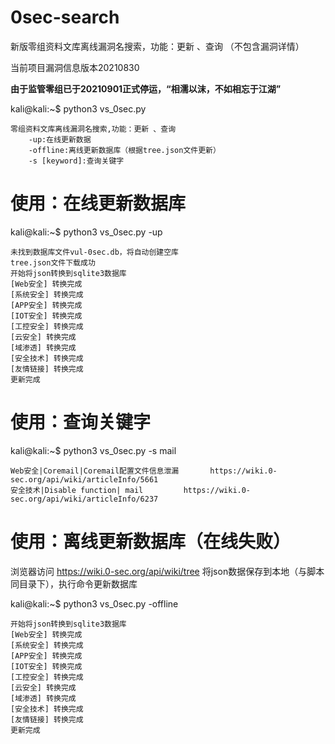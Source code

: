 # 0sec-search
新版零组资料文库离线漏洞名搜索，功能：更新 、查询 （不包含漏洞详情）

当前项目漏洞信息版本20210830

**由于监管零组已于20210901正式停运，“相濡以沫，不如相忘于江湖”**

kali@kali:~$ python3 vs_0sec.py

    零组资料文库离线漏洞名搜索,功能：更新 、查询
        -up:在线更新数据
        -offline:离线更新数据库（根据tree.json文件更新）
        -s [keyword]:查询关键字

# 使用：在线更新数据库
kali@kali:~$ python3 vs_0sec.py -up

    未找到数据库文件vul-0sec.db，将自动创建空库
    tree.json文件下载成功
    开始将json转换到sqlite3数据库
    [Web安全] 转换完成
    [系统安全] 转换完成
    [APP安全] 转换完成
    [IOT安全] 转换完成
    [工控安全] 转换完成
    [云安全] 转换完成
    [域渗透] 转换完成
    [安全技术] 转换完成
    [友情链接] 转换完成
    更新完成

# 使用：查询关键字
kali@kali:~$ python3 vs_0sec.py -s mail

    Web安全|Coremail|Coremail配置文件信息泄漏       https://wiki.0-sec.org/api/wiki/articleInfo/5661
    安全技术|Disable function| mail         https://wiki.0-sec.org/api/wiki/articleInfo/6237

# 使用：离线更新数据库（在线失败）
浏览器访问 https://wiki.0-sec.org/api/wiki/tree 将json数据保存到本地（与脚本同目录下），执行命令更新数据库

kali@kali:~$ python3 vs_0sec.py -offline

    开始将json转换到sqlite3数据库
    [Web安全] 转换完成
    [系统安全] 转换完成
    [APP安全] 转换完成
    [IOT安全] 转换完成
    [工控安全] 转换完成
    [云安全] 转换完成
    [域渗透] 转换完成
    [安全技术] 转换完成
    [友情链接] 转换完成
    更新完成

